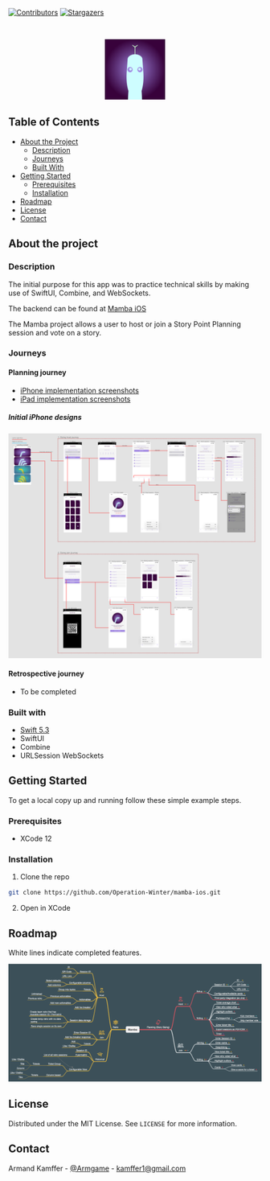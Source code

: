 [![Contributors][contributors-shield]][contributors-url]
[![Stargazers][stars-shield]][stars-url]

<br />
<p align="center">
  <img src="docs/Mamba.png" alt="Logo" width="120" height="120">
</p>


## Table of Contents

* [About the Project](#about-the-project)
  * [Description](#description)
  * [Journeys](#journeys)
  * [Built With](#built-with)
* [Getting Started](#getting-started)
  * [Prerequisites](#prerequisites)
  * [Installation](#installation)
* [Roadmap](#roadmap)
* [License](#license)
* [Contact](#contact)

## About the project

### Description

The initial purpose for this app was to practice technical skills by making use of SwiftUI, Combine, and WebSockets.

The backend can be found at [Mamba iOS](https://github.com/Operation-Winter/mamba-backend-vapor)

The Mamba project allows a user to host or join a Story Point Planning session and vote on a story.

### Journeys

#### Planning journey
- [iPhone implementation screenshots](docs/planning_journey_iphone.md)
- [iPad implementation screenshots](docs/planning_journey_ipad.md)

##### Initial iPhone designs
![iPhone designs](docs/planning_journey_designs.jpg)

#### Retrospective journey
- To be completed

### Built with

- [Swift 5.3](https://swift.org/blog/)
- SwiftUI
- Combine
- URLSession WebSockets

## Getting Started

To get a local copy up and running follow these simple example steps.

### Prerequisites

* XCode 12

### Installation

1. Clone the repo
```sh
git clone https://github.com/Operation-Winter/mamba-ios.git
```
2. Open in XCode

## Roadmap

White lines indicate completed features.

[![Roadmap][roadmap]](docs/Roadmap.png)

## License

Distributed under the MIT License. See `LICENSE` for more information.

## Contact

Armand Kamffer - [@Armgame](https://twitter.com/Armgame) - kamffer1@gmail.com


[contributors-shield]: https://img.shields.io/github/contributors/Operation-Winter/mamba-ios?style=flat-square
[contributors-url]: https://github.com/Operation-Winter/mamba-ios/graphs/contributors

[stars-shield]: https://img.shields.io/github/stars/Operation-Winter/mamba-ios?style=flat-square?style=flat-square
[stars-url]: https://github.com/Operation-Winter/mamba-ios/stargazers

[roadmap]: docs/Roadmap.png